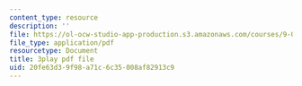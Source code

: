 ```yaml
---
content_type: resource
description: ''
file: https://ol-ocw-studio-app-production.s3.amazonaws.com/courses/9-00sc-introduction-to-psychology-fall-2011/20fe63d39f98a71c6c35008af82913c9_syXplPKQb_o.pdf
file_type: application/pdf
resourcetype: Document
title: 3play pdf file
uid: 20fe63d3-9f98-a71c-6c35-008af82913c9
---
```

